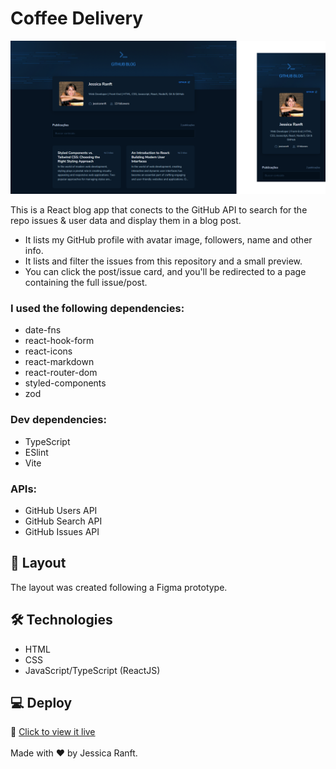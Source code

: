 # Coffee Delivery

![preview](https://github.com/jessicaranft/blog/blob/main/.github/preview.png)

This is a React blog app that conects to the GitHub API to search for the repo issues & user data and display them in a blog post.

- It lists my GitHub profile with avatar image, followers, name and other info.
- It lists and filter the issues from this repository and a small preview.
- You can click the post/issue card, and you'll be redirected to a page containing the full issue/post.

### I used the following dependencies:
- date-fns
- react-hook-form
- react-icons
- react-markdown
- react-router-dom
- styled-components
- zod

### Dev dependencies:

- TypeScript
- ESlint
- Vite

### APIs:

- GitHub Users API
- GitHub Search API
- GitHub Issues API

## 🎨 Layout

The layout was created following a Figma prototype.

## 🛠 Technologies
- HTML
- CSS
- JavaScript/TypeScript (ReactJS)

## 💻 Deploy

🔗 <a href="https://blog-flax-nu-26.vercel.app/" target="_blank">Click to view it live</a>
<br><br>
Made with ❤️ by Jessica Ranft.